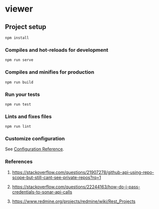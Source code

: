 # viewer

## Project setup
```
npm install
```

### Compiles and hot-reloads for development
```
npm run serve
```

### Compiles and minifies for production
```
npm run build
```

### Run your tests
```
npm run test
```

### Lints and fixes files
```
npm run lint
```

### Customize configuration
See [Configuration Reference](https://cli.vuejs.org/config/).


### References

1. https://stackoverflow.com/questions/21907278/github-api-using-repo-scope-but-still-cant-see-private-repos?rq=1

2. https://stackoverflow.com/questions/22244163/how-do-i-pass-credentials-to-sonar-api-calls

3. https://www.redmine.org/projects/redmine/wiki/Rest_Projects